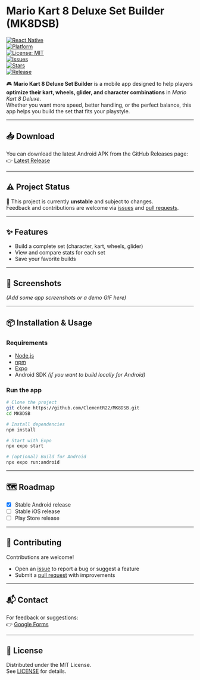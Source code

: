 # Mario Kart 8 Deluxe Set Builder (MK8DSB)

[![React Native](https://img.shields.io/badge/React%20Native-Expo-blue)](https://reactnative.dev/)  
[![Platform](https://img.shields.io/badge/platform-Android-green.svg)]()  
[![License: MIT](https://img.shields.io/badge/License-MIT-yellow.svg)](./LICENSE)  
[![Issues](https://img.shields.io/github/issues/ClementR22/MK8DSB.svg)](../../issues)  
[![Stars](https://img.shields.io/github/stars/ClementR22/MK8DSB.svg)](../../stargazers)  
[![Release](https://img.shields.io/github/v/release/ClementR22/MK8DSB?label=pre-release%20release)](https://github.com/ClementR22/MK8DSB/releases)

🎮 **Mario Kart 8 Deluxe Set Builder** is a mobile app designed to help players **optimize their kart, wheels, glider, and character combinations** in _Mario Kart 8 Deluxe_.  
Whether you want more speed, better handling, or the perfect balance, this app helps you build the set that fits your playstyle.

---

## 📥 Download

You can download the latest Android APK from the GitHub Releases page:  
👉 [Latest Release](https://github.com/ClementR22/mk8dsb/releases)

---

## ⚠️ Project Status

🚧 This project is currently **unstable** and subject to changes.  
Feedback and contributions are welcome via [issues](../../issues) and [pull requests](../../pulls).

---

## ✨ Features

-   Build a complete set (character, kart, wheels, glider)
-   View and compare stats for each set
-   Save your favorite builds

---

## 📸 Screenshots

_(Add some app screenshots or a demo GIF here)_

---

## 📦 Installation & Usage

### Requirements

-   [Node.js](https://nodejs.org/)
-   [npm](https://www.npmjs.com/)
-   [Expo](https://expo.dev/)
-   Android SDK _(if you want to build locally for Android)_

### Run the app

```bash
# Clone the project
git clone https://github.com/ClementR22/MK8DSB.git
cd MK8DSB

# Install dependencies
npm install

# Start with Expo
npx expo start

# (optional) Build for Android
npx expo run:android
```

---

## 🗺 Roadmap

-   [x] Stable Android release
-   [ ] Stable iOS release
-   [ ] Play Store release

---

## 🤝 Contributing

Contributions are welcome!

-   Open an [issue](../../issues) to report a bug or suggest a feature
-   Submit a [pull request](../../pulls) with improvements

---

## 📬 Contact

For feedback or suggestions:  
👉 [Google Forms](https://forms.gle/q7WQTsTkjqVr7n9V9)

---

## 📜 License

Distributed under the MIT License.  
See [LICENSE](./LICENSE) for details.
